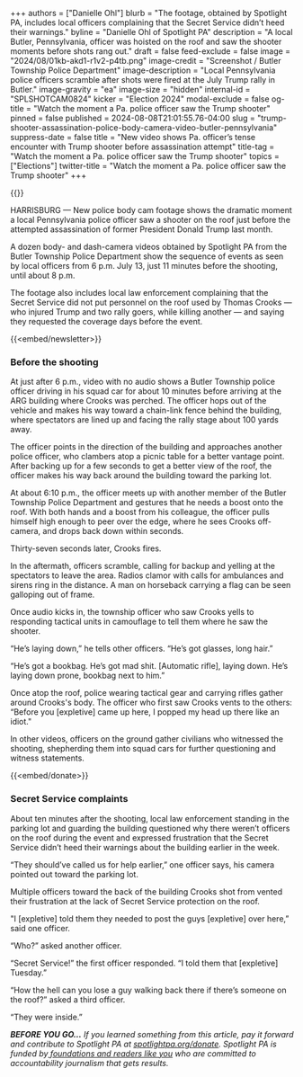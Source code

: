 +++
authors = ["Danielle Ohl"]
blurb = "The footage, obtained by Spotlight PA, includes local officers complaining that the Secret Service didn’t heed their warnings."
byline = "Danielle Ohl of Spotlight PA"
description = "A local Butler, Pennsylvania, officer was hoisted on the roof and saw the shooter moments before shots rang out."
draft = false
feed-exclude = false
image = "2024/08/01kb-akd1-r1v2-p4tb.png"
image-credit = "Screenshot / Butler Township Police Department"
image-description = "Local Pennsylvania police officers scramble after shots were fired at the July Trump rally in Butler."
image-gravity = "ea"
image-size = "hidden"
internal-id = "SPLSHOTCAM0824"
kicker = "Election 2024"
modal-exclude = false
og-title = "Watch the moment a Pa. police officer saw the Trump shooter"
pinned = false
published = 2024-08-08T21:01:55.76-04:00
slug = "trump-shooter-assassination-police-body-camera-video-butler-pennsylvania"
suppress-date = false
title = "New video shows Pa. officer’s tense encounter with Trump shooter before assassination attempt"
title-tag = "Watch the moment a Pa. police officer saw the Trump shooter"
topics = ["Elections"]
twitter-title = "Watch the moment a Pa. police officer saw the Trump shooter"
+++

{{<youtube id="uC5BkqpWQPM" loading="lazy">}}

HARRISBURG — New police body cam footage shows the dramatic moment a local Pennsylvania police officer saw a shooter on the roof just before the attempted assassination of former President Donald Trump last month.

A dozen body- and dash-camera videos obtained by Spotlight PA from the Butler Township Police Department show the sequence of events as seen by local officers from 6 p.m. July 13, just 11 minutes before the shooting, until about 8 p.m.

The footage also includes local law enforcement complaining that the Secret Service did not put personnel on the roof used by Thomas Crooks — who injured Trump and two rally goers, while killing another — and saying they requested the coverage days before the event.

{{<embed/newsletter>}}

### Before the shooting

At just after 6 p.m., video with no audio shows a Butler Township police officer driving in his squad car for about 10 minutes before arriving at the ARG building where Crooks was perched. The officer hops out of the vehicle and makes his way toward a chain-link fence behind the building, where spectators are lined up and facing the rally stage about 100 yards away.

The officer points in the direction of the building and approaches another police officer, who clambers atop a picnic table for a better vantage point. After backing up for a few seconds to get a better view of the roof, the officer makes his way back around the building toward the parking lot.

At about 6:10 p.m., the officer meets up with another member of the Butler Township Police Department and gestures that he needs a boost onto the roof. With both hands and a boost from his colleague, the officer pulls himself high enough to peer over the edge, where he sees Crooks off-camera, and drops back down within seconds.

Thirty-seven seconds later, Crooks fires.

In the aftermath, officers scramble, calling for backup and yelling at the spectators to leave the area. Radios clamor with calls for ambulances and sirens ring in the distance. A man on horseback carrying a flag can be seen galloping out of frame.

Once audio kicks in, the township officer who saw Crooks yells to responding tactical units in camouflage to tell them where he saw the shooter.

“He’s laying down,” he tells other officers. “He’s got glasses, long hair.”

“He’s got a bookbag. He’s got mad shit. \[Automatic rifle\], laying down. He’s laying down prone, bookbag next to him.”

Once atop the roof, police wearing tactical gear and carrying rifles gather around Crooks&#39;s body. The officer who first saw Crooks vents to the others: “Before you \[expletive\] came up here, I popped my head up there like an idiot.&#34;

In other videos, officers on the ground gather civilians who witnessed the shooting, shepherding them into squad cars for further questioning and witness statements.

{{<embed/donate>}}

### Secret Service complaints

About ten minutes after the shooting, local law enforcement standing in the parking lot and guarding the building questioned why there weren’t officers on the roof during the event and expressed frustration that the Secret Service didn’t heed their warnings about the building earlier in the week.

“They should’ve called us for help earlier,” one officer says, his camera pointed out toward the parking lot.

Multiple officers toward the back of the building Crooks shot from vented their frustration at the lack of Secret Service protection on the roof.

&#34;I \[expletive\] told them they needed to post the guys \[expletive\] over here,” said one officer.

“Who?” asked another officer.

“Secret Service!” the first officer responded. “I told them that \[expletive\] Tuesday.”

“How the hell can you lose a guy walking back there if there’s someone on the roof?” asked a third officer.

“They were inside.”

<strong><em>BEFORE YOU GO…</em></strong><em> If you learned something from this article, pay it forward and contribute to Spotlight PA at </em><a href="https://www.spotlightpa.org/donate"><em>spotlightpa.org/donate</em></a><em>. Spotlight PA is funded by</em><a href="https://www.spotlightpa.org/support"><em> foundations and readers like you</em></a><em> who are committed to accountability journalism that gets results.</em>

